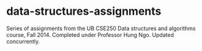 data-structures-assignments
===========================

Series of assignments from the UB CSE250 Data structures and algorithms course, Fall 2014.  Completed under Professor Hung Ngo. Updated concurrently.
